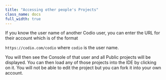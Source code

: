 ```yaml
---
title: "Accessing other people's Projects"
class_name: docs
full_width: true
---
```


If you know the user name of another Codio user, you can enter the URL for their account which is of the format

`https://codio.com/codio` where `codio` is the user name.

You will then see the Console of that user and all Public projects will be displayed. You can then load any of those projects into the IDE by clicking on it. You will not be able to edit the project but you can fork it into your own account.

